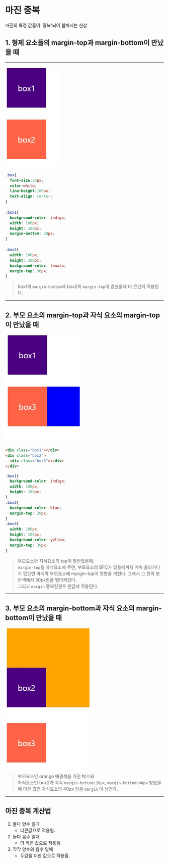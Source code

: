 마진 중복
===
마진의 특정 값들이 '중복'되어 합쳐지는 현상

## 1. 형제 요소들의 **margin-top**과 **margin-bottom**이 만났을 때
---


![margin](../Images/margin2.jpg)
```css
.box{
  font-size:20px;
  color:white;
  line-height:100px;
  text-align: center;
}

.box1{
  background-color: indigo;
  width: 100px;
  height: 100px;
  margin-bottom: 20px;
}

.box2{
  width: 100px;
  height: 100px;
  background-color: tomato;
  margin-top: 30px;
}
```
> box1의 `margin-bottom`과 box2의 `margin-top`이 겹쳤을때 더 큰값이 적용된다.

---

## 2. 부모 요소의 **margin-top**과 자식 요소의 **margin-top**이 만났을 때


![margin](../Images/margin1.jpg)

```html
<div class="box1"></div>
<div class="box2">
  <div class="box3"></div>
</div>
```

```css
.box1{
  background-color: indigo;
  width: 100px;
  height: 100px;
}
.box2{
  background-color: blue;
  margin-top: 20px;
}
.box3{
  width: 100px;
  height: 100px;
  background-color: yellow;
  margin-top: 30px;
}
```
> 부모요소와 자식요소의 top이 맞닫았을때,<br> `margin-top`을 자식요소에 주면, 부모요소의 BFC가 있을때까지 계속 올라가다가 없으면 마지막 부모요소에 margin-top이 영향을 끼친다. 그래서 그 전의 보라색에서 30px만큼 떨어져있다.<br> 그리고 `margin` 중복된경우 큰값에 적용된다.

---
   
## 3. 부모 요소의 **margin-bottom**과 자식 요소의 **margin-bottom**이 만났을 때

![margin](../Images/margin3.jpg)

> 부모요소인 orange 배경색을 가진 박스와<br>
자식요소인 box2가 각각 `margin-bottom:20px`, `margin-bottom:40px` 받았을때 더큰 값인 자식요소의 40px 만큼 `margin` 이 생긴다.

---
## 마진 중복 계산법

1. 둘다 양수 일때
    - 더큰값으로 적용됨.
2. 둘다 음수 일때
    - 더 작은 값으로 적용됨.
3. 각각 양수와 음수 일때
    - 두값을 더한 값으로 적용됨.

